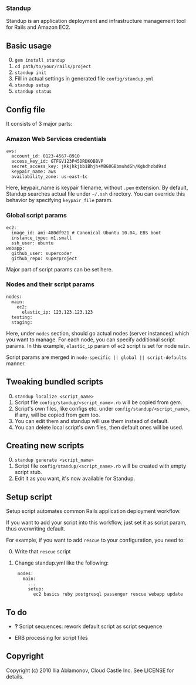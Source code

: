 ### Standup

Standup is an application deployment and infrastructure management tool for Rails and Amazon EC2.

## Basic usage

0. `gem install standup`
0. `cd path/to/your/rails/project`
0. `standup init`
0. Fill in actual settings in generated file `config/standup.yml`
0. `standup setup`
0. `standup status`

## Config file

It consists of 3 major parts:

### Amazon Web Services credentials

    aws:
      account_id: 0123-4567-8910
      access_key_id: GTFGV123P45DRDKOBBVP
      secret_access_key: jKkjhkjbb1Bhjh+MBG0GBbmuhdGh/Kgbdhzbd9sd
      keypair_name: aws
      availability_zone: us-east-1c

Here, keypair_name is keypair filename, without `.pem` extension.
By default, Standup searches actual file under `~/.ssh` directory.
You can override this behavior by specifying `keypair_file` param.

### Global script params

    ec2:
      image_id: ami-480df921 # Canonical Ubuntu 10.04, EBS boot
      instance_type: m1.small
      ssh_user: ubuntu
    webapp:
      github_user: supercoder
      github_repo: superproject

Major part of script params can be set here.

### Nodes and their script params

    nodes:
      main:
        ec2:
          elastic_ip: 123.123.123.123
      testing:
      staging:

Here, under `nodes` section, should go actual nodes (server instances) which you want to manage.
For each node, you can specify additional script params.
In this example, `elastic_ip` param of `ec2` script is set for node `main`.

Script params are merged in `node-specific || global || script-defaults` manner.

## Tweaking bundled scripts

0. `standup localize <script_name>`
0. Script file `config/standup/<script_name>.rb` will be copied from gem.
0. Script's own files, like configs etc. under `config/standup/<script_name>`, if any, will be copied from gem too. 
0. You can edit them and standup will use them instead of default.
0. You can delete local script's own files, then default ones will be used. 

## Creating new scripts

0. `standup generate <script_name>`
0. Script file `config/standup/<script_name>.rb` will be created with empty script stub.
0. Edit it as you want, it's now available for Standup.

## Setup script

Setup script automates common Rails application deployment workflow.

If you want to add your script into this workflow, just set it as script param, thus overwriting default.

For example, if you want to add `rescue` to your configuration, you need to:

0. Write that `rescue` script
0. Change standup.yml like the following:

        nodes:
          main:
            ...
            setup:
              ec2 basics ruby postgresql passenger rescue webapp update 

## To do

- **?** Script sequences: rework default script as script sequence

- ERB processing for script files

## Copyright

Copyright (c) 2010 Ilia Ablamonov, Cloud Castle Inc.
See LICENSE for details.
